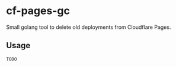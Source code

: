 # cf-pages-gc

Small golang tool to delete old deployments from Cloudflare Pages.

## Usage

    TODO
